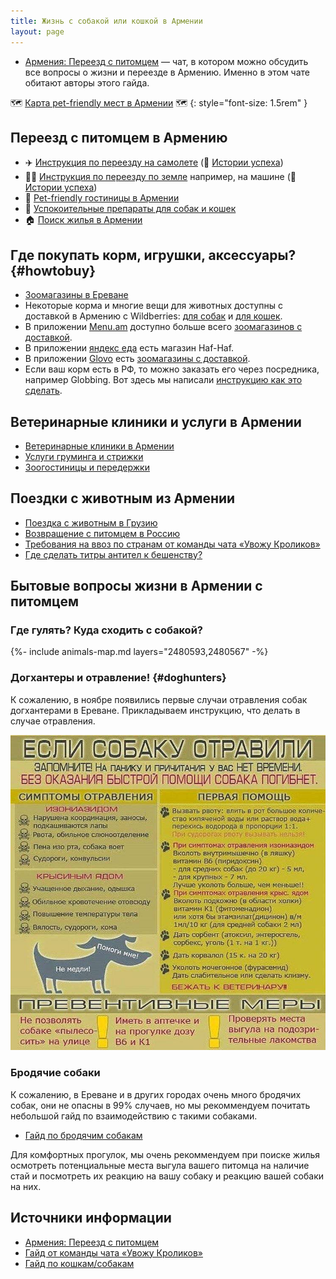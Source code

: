 ```yaml
---
title: Жизнь с собакой или кошкой в Армении
layout: page
---
```


- [Армения: Переезд с питомцем](https://t.me/am_pets) — чат, в котором можно обсудить все вопросы о жизни и переезде в Армению. Именно в этом чате обитают авторы этого гайда.

🗺️ [Карта pet-friendly мест в Армении](map.md) 🗺️ 
{: style="font-size: 1.5rem" }

## Переезд с питомцем в Армению

- ✈️ [Инструкция по переезду на самолете](flight-to-armenia.md) (📝 [Истории успеха](flight-stories.md))
- 🚗🚌 [Инструкция по переезду по земле](ground-to-armenia.md) например, на машине (📝 [Истории успеха](ground-stories.md))
- 🏨 [Pet-friendly гостиницы в Армении](hotels.md)
- 💊 [Успокоительные препараты для собак и кошек](sedation.md)
- 🏠 [Поиск жилья в Армении](../life/rent-house.md)

## Где покупать корм, игрушки, аксессуары? {#howtobuy}

- [Зоомагазины в Ереване](shops-yerevan.md)
- Некоторые корма и многие вещи для животных доступны с доставкой в Армению с Wildberries:
  [для собак](https://am.wildberries.ru/catalog?category=16438&sort=popular) и
  [для кошек](https://am.wildberries.ru/catalog?category=16347&sort=popular).
- В приложении [Menu.am](https://menu.am/ru) доступно больше всего
  [зоомагазинов с доставкой](https://menu.am/ru/shops?filters=pet-food).
- В приложении [яндекс еда](https://eats.yandex.com/ru-am/Yerevan/r/haf-haf) есть магазин Haf-Haf.
- В приложении [Glovo](https://glovoapp.com/am/) есть
  [зоомагазины с доставкой](https://glovoapp.com/am/en/yerevan/shops-and-gifts_1554/pet-shop_35518/).
- Если ваш корм есть в РФ, то можно заказать его через посредника, например Globbing. Вот здесь мы написали
  [инструкцию как это сделать](../delivery/globbing-from-russia.md).

## Ветеринарные клиники и услуги в Армении

- [Ветеринарные клиники в Армении](vetclinics.md)
- [Услуги груминга и стрижки](vetclinics.md#groomers)
- [Зоогостиницы и передержки](vetclinics.md#zoohotel)

## Поездки с животным из Армении

- [Поездка с животным в Грузию](to-georgia.md)
- [Возвращение с питомцем в Россию](return-to-russia.md)
- [Требования на ввоз по странам от команды чата «Увожу Кроликов»](https://rabbitsleavingrussia.wiki/w/Требования_стран_к_ввозу_животных)
- [Где сделать титры антител к бешенству?](rabies-titers.md#лаборатории-в-армении)

## Бытовые вопросы жизни в Армении с питомцем

### Где гулять? Куда сходить с собакой?

{%- include animals-map.md layers="2480593,2480567" -%}

### Догхантеры и отравление! {#doghunters}

К сожалению, в ноябре появились первые случаи отравления собак догхантерами в Ереване. Прикладываем инструкцию, что
делать в случае отравления.

![Что делать при отправлении собаки?](/assets/animals/poisoning-help.png)

### Бродячие собаки

К сожалению, в Ереване и в других городах очень много бродячих собак, они не опасны в 99% случаев, но
мы рекоммендуем почитать небольшой гайд по взаимодействию с такими собаками.

- [Гайд по бродячим собакам](https://canis-shamanis.com/streetdogs)

Для комфортных прогулок, мы очень рекоммендуем при поиске жилья осмотреть потенциальные места выгула вашего питомца
на наличие стай и посмотреть их реакцию на вашу собаку и реакцию вашей собаки на них.

## Источники информации

- [Армения: Переезд с питомцем](https://t.me/am_pets)
- [Гайд от команды чата «Увожу Кроликов»](https://rabbitsleavingrussia.wiki/)
- [Гайд по кошкам/собакам](https://bit.ly/3F8Gf4x)

